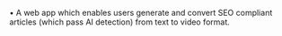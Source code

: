 •	A web app which enables users generate and convert SEO compliant articles (which pass AI detection) from text to video format.

